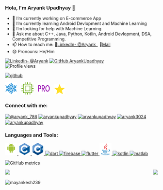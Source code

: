 ### Hola, I'm Aryank Upadhyay 👋


- 🔭 I’m currently working on E-commerce App
- 🌱 I’m currently learning Android Devlopment and Machine Learning
- 🤔 I’m looking for help with Machine Learning
- 💬 Ask me about C++, Java, Python, Kotlin, Android Devlopment, DSA, Competitive Programming.
- 📫 How to reach me:  📧[LinkedIn- @Aryank ](https://www.linkedin.com/in/aryank-upadhyay-6311641b9/) , 📧[Mail](mailto:iamaryankupadhyay@gmailcom)
- 😄 Pronouns: He/Him

 [![LinkedIn- @Aryank ](https://img.shields.io/badge/-Aryank-blue?style=flat-square&logo=Linkedin&logoColor=white&link=https://www.linkedin.com/in/aryank-upadhyay-6311641b9/)](https://www.linkedin.com/in/aryank-upadhyay-6311641b9/)
[![GitHub AryankUpadhyay](https://img.shields.io/github/followers/AryankUpadhyay?label=follow&style=social)](https://github.com/AryankUadhyay)
<br/> 
![Profile views](https://gpvc.arturio.dev/AryankUpadhyay)  
<!-- <p align="left"> <img src="https://komarev.com/ghpvc/?username=aryankupadhyay&label=Profile views&color=008000&style=flat" alt="aryankupadhyay" /> </p> -->

<!-- <p align="left"> <a href="https://github.com/ryo-ma/github-profile-trophy"><img src="https://github-profile-trophy.vercel.app/?username=aryankupadhyay" alt="aryankupadhyay" /></a> </p> -->

[<img src='https://cdn.jsdelivr.net/npm/simple-icons@3.0.1/icons/github.svg' alt='github' height='40'>](https://github.com/AryankUpadhyay)  

<a href='https://archiveprogram.github.com/'><img src='https://raw.githubusercontent.com/acervenky/animated-github-badges/master/assets/acbadge.gif' width='40' height='40'></a> <a href='https://docs.github.com/en/developers'><img src='https://raw.githubusercontent.com/acervenky/animated-github-badges/master/assets/devbadge.gif' width='40' height='40'></a> <a href='https://github.com/pricing'><img src='https://raw.githubusercontent.com/acervenky/animated-github-badges/master/assets/pro.gif' width='40' height='40'></a> <a href='https://stars.github.com/'><img src='https://raw.githubusercontent.com/acervenky/animated-github-badges/master/assets/starbadge.gif' width='35' height='35'></a> 


<h3 align="left">Connect with me:</h3>
<p align="left">
<a href="https://twitter.com/@aryank_786" target="blank"><img align="center" src="https://raw.githubusercontent.com/rahuldkjain/github-profile-readme-generator/master/src/images/icons/Social/twitter.svg" alt="@aryank_786" height="30" width="40" /></a>
<a href="https://www.linkedin.com/in/aryank-upadhyay-6311641b9/" target="blank"><img align="center" src="https://raw.githubusercontent.com/rahuldkjain/github-profile-readme-generator/master/src/images/icons/Social/linked-in-alt.svg" alt="aryankupadhyay" height="30" width="40" /></a>
<a href="https://instagram.com/aryankupadhyay" target="blank"><img align="center" src="https://raw.githubusercontent.com/rahuldkjain/github-profile-readme-generator/master/src/images/icons/Social/instagram.svg" alt="aryankupadhyay" height="30" width="40" /></a>
<a href="https://codeforces.com/profile/aryank3024" target="blank"><img align="center" src="https://raw.githubusercontent.com/rahuldkjain/github-profile-readme-generator/master/src/images/icons/Social/codeforces.svg" alt="aryank3024" height="30" width="40" /></a>
<a href="https://www.leetcode.com/aryankupadhyay" target="blank"><img align="center" src="https://raw.githubusercontent.com/rahuldkjain/github-profile-readme-generator/master/src/images/icons/Social/leet-code.svg" alt="aryankupadhyay" height="30" width="40" /></a>
</p>

<h3 align="left">Languages and Tools:</h3>
<p align="left"> <a href="https://developer.android.com" target="_blank" rel="noreferrer"> <img src="https://raw.githubusercontent.com/devicons/devicon/master/icons/android/android-original-wordmark.svg" alt="android" width="40" height="40"/> </a> <a href="https://www.cprogramming.com/" target="_blank" rel="noreferrer"> <img src="https://raw.githubusercontent.com/devicons/devicon/master/icons/c/c-original.svg" alt="c" width="40" height="40"/> </a> <a href="https://www.w3schools.com/cpp/" target="_blank" rel="noreferrer"> <img src="https://raw.githubusercontent.com/devicons/devicon/master/icons/cplusplus/cplusplus-original.svg" alt="cplusplus" width="40" height="40"/> </a> <a href="https://dart.dev" target="_blank" rel="noreferrer"> <img src="https://www.vectorlogo.zone/logos/dartlang/dartlang-icon.svg" alt="dart" width="40" height="40"/> </a> <a href="https://firebase.google.com/" target="_blank" rel="noreferrer"> <img src="https://www.vectorlogo.zone/logos/firebase/firebase-icon.svg" alt="firebase" width="40" height="40"/> </a> <a href="https://flutter.dev" target="_blank" rel="noreferrer"> <img src="https://www.vectorlogo.zone/logos/flutterio/flutterio-icon.svg" alt="flutter" width="40" height="40"/> </a> <a href="https://www.java.com" target="_blank" rel="noreferrer"> <img src="https://raw.githubusercontent.com/devicons/devicon/master/icons/java/java-original.svg" alt="java" width="40" height="40"/> </a> <a href="https://kotlinlang.org" target="_blank" rel="noreferrer"> <img src="https://www.vectorlogo.zone/logos/kotlinlang/kotlinlang-icon.svg" alt="kotlin" width="40" height="40"/> </a> <a href="https://www.mathworks.com/" target="_blank" rel="noreferrer"> <img src="https://upload.wikimedia.org/wikipedia/commons/2/21/Matlab_Logo.png" alt="matlab" width="40" height="40"/> </a> </p>


![GitHub metrics](https://metrics.lecoq.io/AryankUpadhyay)  



 <img src="https://github-readme-stats.vercel.app/api?username=AryankUpadhyay&&show_icons=true&title_color=fffff9&icon_color=ffffff&text_color=088000&bg_color=191919">
<!-- <p><img align="left" src="https://github-readme-stats.vercel.app/api/top-langs?username=aryankupadhyay&show_icons=true&locale=en&layout=compact" alt="aryankupadhyay" /></p> -->

<!-- <p>&nbsp;<img align="center" src="https://github-readme-stats.vercel.app/api?username=aryankupadhyay&show_icons=true&locale=en" alt="aryankupadhyay" /></p> -->
<!-- 
<p><img align="center" src="https://github-readme-streak-stats.herokuapp.com/?user=aryankupadhyay&" alt="aryankupadhyay" /></p> -->
<a href="https://github.com/AryankUpadhyay">
  <img align="right" src="https://github-readme-stats.vercel.app/api/top-langs/?username=AryankUpadhyay&theme=gotham" />
</a>
<div align="center">
  <p><img align="left" src="https://github-readme-streak-stats.herokuapp.com/?user=AryankUpadhyay&theme=gotham" alt="mayankesh239" /></p>
</div>


